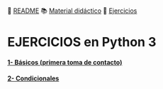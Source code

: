 :page_with_curl: [README](../README.md) :books: [Material didáctico](/documentation/indice.md) :pencil: [Ejercicios](/tests/indicetests.md)


# EJERCICIOS en Python 3

#### [ 1- Básicos (primera toma de contacto)](basicos.md)

#### [ 2- Condicionales](ifelse.md)


